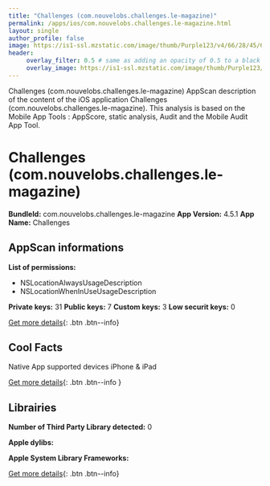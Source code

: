 ```yaml
---
title: "Challenges (com.nouvelobs.challenges.le-magazine)"
permalink: /apps/ios/com.nouvelobs.challenges.le-magazine.html
layout: single
author_profile: false
image: https://is1-ssl.mzstatic.com/image/thumb/Purple123/v4/66/28/45/66284523-09fe-359d-e3db-9de9fd176be8/AppIcon-0-1x_U007emarketing-0-0-GLES2_U002c0-512MB-sRGB-0-0-0-85-220-0-0-0-7.png/512x512bb.jpg
header: 
     overlay_filter: 0.5 # same as adding an opacity of 0.5 to a black background
     overlay_image: https://is1-ssl.mzstatic.com/image/thumb/Purple123/v4/66/28/45/66284523-09fe-359d-e3db-9de9fd176be8/AppIcon-0-1x_U007emarketing-0-0-GLES2_U002c0-512MB-sRGB-0-0-0-85-220-0-0-0-7.png/512x512bb.jpg
---
```

Challenges (com.nouvelobs.challenges.le-magazine) AppScan description of the content of the iOS application Challenges (com.nouvelobs.challenges.le-magazine). This analysis is based on the Mobile App Tools : AppScore, static analysis, Audit and the Mobile Audit App Tool.

# Challenges (com.nouvelobs.challenges.le-magazine)

**BundleId:** com.nouvelobs.challenges.le-magazine
**App Version:** 4.5.1
**App Name:** Challenges


## AppScan informations 

**List of permissions:** 
- NSLocationAlwaysUsageDescription
- NSLocationWhenInUseUsageDescription
  
  
**Private keys:** 31
**Public keys:** 7
**Custom keys:** 3
**Low securit keys:** 0
  
[Get more details](/pricing.html){: .btn .btn--info}

## Cool Facts

Native App
supported devices iPhone & iPad
  
[Get more details](/pricing.html){: .btn .btn--info }

## Librairies 
**Number of Third Party Library detected:** 0


**Apple dylibs:**


**Apple System Library Frameworks:**


  
[Get more details](/pricing.html){: .btn .btn--info}

